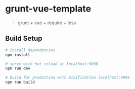 # grunt-vue-template

> grunt + vue + require + less

## Build Setup

``` bash
# install dependencies
npm install

# serve with hot reload at localhost:9090
npm run dev

# build for production with minification localhost:9999
npm run build

```
